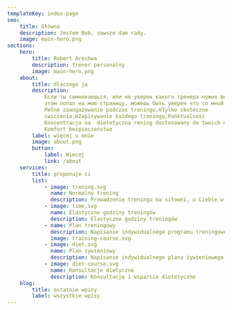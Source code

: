 ```yaml
---
templateKey: index-page
seo:
    title: Główna
    description: Jestem Bob, zawsze dam rady.
    image: main-hero.png
sections:
    hero:
        title: Robert Arechwa
        description: trener personalny
        image: main-hero.png
    about:
        title: dlaczego ja
        description:
            Если ты сомневаешься, или не уверен какого тренера нужно выбрать и при
            этом попал на мою страницу, можешь быть уверен что со мной ты получишь
            Pełne zaangażowanie podczas treningu,mTylko skuteczne
            cwiczenia,mZapisywanie każdego treningu,Punktualność
            Koncentracja na  dietetyczna rening dostosowany do twoich możliwości
            Komfort bezpieczeństwo
        label: więcej o mnie
        image: about.png
        button:
            label: Wiecej
            link: /about
    services:
        title: proponuje ci
        list:
            - image: trening.svg
              name: Normalny trening
              description: Prowadzenie treningu na siłowni, u Ciebie w domu, w plenerze lub online
            - image: time.svg
              name: Elastyczne godziny treningów
              description: Elastyczne godziny treningów
            - name: Plan treningowy
              description: Napisanie indywidualnego programu treningowego
              image: training-course.svg
            - image: diet.svg
              name: Plan żywieniowy
              description: Napisanie indywidualnego planu żywieniowego
            - image: diet-course.svg
              name: Konsultacje dietyczne
              description: Konsultację i wsparcie dietetyczne
    blog:
        title: ostatnie wpisy
        label: wszystkie wpisy
---
```


